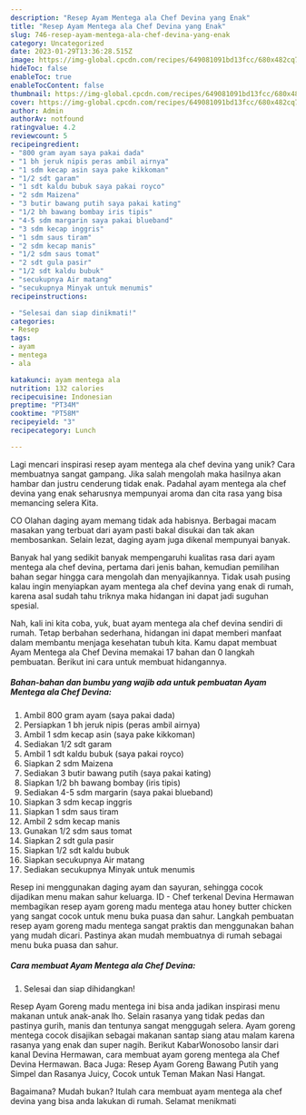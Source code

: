 ```yaml
---
description: "Resep Ayam Mentega ala Chef Devina yang Enak"
title: "Resep Ayam Mentega ala Chef Devina yang Enak"
slug: 746-resep-ayam-mentega-ala-chef-devina-yang-enak
category: Uncategorized
date: 2023-01-29T13:36:28.515Z
image: https://img-global.cpcdn.com/recipes/649081091bd13fcc/680x482cq70/ayam-mentega-ala-chef-devina-foto-resep-utama.jpg
hideToc: false
enableToc: true
enableTocContent: false
thumbnail: https://img-global.cpcdn.com/recipes/649081091bd13fcc/680x482cq70/ayam-mentega-ala-chef-devina-foto-resep-utama.jpg
cover: https://img-global.cpcdn.com/recipes/649081091bd13fcc/680x482cq70/ayam-mentega-ala-chef-devina-foto-resep-utama.jpg
author: Admin
authorAv: notfound
ratingvalue: 4.2
reviewcount: 5
recipeingredient:
- "800 gram ayam saya pakai dada"
- "1 bh jeruk nipis peras ambil airnya"
- "1 sdm kecap asin saya pake kikkoman"
- "1/2 sdt garam"
- "1 sdt kaldu bubuk saya pakai royco"
- "2 sdm Maizena"
- "3 butir bawang putih saya pakai kating"
- "1/2 bh bawang bombay iris tipis"
- "4-5 sdm margarin saya pakai blueband"
- "3 sdm kecap inggris"
- "1 sdm saus tiram"
- "2 sdm kecap manis"
- "1/2 sdm saus tomat"
- "2 sdt gula pasir"
- "1/2 sdt kaldu bubuk"
- "secukupnya Air matang"
- "secukupnya Minyak untuk menumis"
recipeinstructions:

- "Selesai dan siap dinikmati!"
categories:
- Resep
tags:
- ayam
- mentega
- ala

katakunci: ayam mentega ala 
nutrition: 132 calories
recipecuisine: Indonesian
preptime: "PT34M"
cooktime: "PT58M"
recipeyield: "3"
recipecategory: Lunch

---
```





Lagi mencari inspirasi resep ayam mentega ala chef devina yang unik? Cara membuatnya sangat gampang. Jika salah mengolah maka hasilnya akan hambar dan justru cenderung tidak enak. Padahal ayam mentega ala chef devina yang enak seharusnya mempunyai aroma dan cita rasa yang bisa memancing selera Kita.





CO Olahan daging ayam memang tidak ada habisnya. Berbagai macam masakan yang terbuat dari ayam pasti bakal disukai dan tak akan membosankan. Selain lezat, daging ayam juga dikenal mempunyai banyak.

Banyak hal yang sedikit banyak mempengaruhi kualitas rasa dari ayam mentega ala chef devina, pertama dari jenis bahan, kemudian pemilihan bahan segar hingga cara mengolah dan menyajikannya. Tidak usah pusing kalau ingin menyiapkan ayam mentega ala chef devina yang enak di rumah, karena asal sudah tahu triknya maka hidangan ini dapat jadi suguhan spesial.






Nah, kali ini kita coba, yuk, buat ayam mentega ala chef devina sendiri di rumah. Tetap berbahan sederhana, hidangan ini dapat memberi manfaat dalam membantu menjaga kesehatan tubuh kita. Kamu dapat membuat Ayam Mentega ala Chef Devina memakai 17 bahan dan 0 langkah pembuatan. Berikut ini cara untuk membuat hidangannya.

<!--inarticleads1-->

##### Bahan-bahan dan bumbu yang wajib ada untuk pembuatan Ayam Mentega ala Chef Devina:

1. Ambil 800 gram ayam (saya pakai dada)
1. Persiapkan 1 bh jeruk nipis (peras ambil airnya)
1. Ambil 1 sdm kecap asin (saya pake kikkoman)
1. Sediakan 1/2 sdt garam
1. Ambil 1 sdt kaldu bubuk (saya pakai royco)
1. Siapkan 2 sdm Maizena
1. Sediakan 3 butir bawang putih (saya pakai kating)
1. Siapkan 1/2 bh bawang bombay (iris tipis)
1. Sediakan 4-5 sdm margarin (saya pakai blueband)
1. Siapkan 3 sdm kecap inggris
1. Siapkan 1 sdm saus tiram
1. Ambil 2 sdm kecap manis
1. Gunakan 1/2 sdm saus tomat
1. Siapkan 2 sdt gula pasir
1. Siapkan 1/2 sdt kaldu bubuk
1. Siapkan secukupnya Air matang
1. Sediakan secukupnya Minyak untuk menumis


Resep ini menggunakan daging ayam dan sayuran, sehingga cocok dijadikan menu makan sahur keluarga. ID - Chef terkenal Devina Hermawan membagikan resep ayam goreng madu mentega atau honey butter chicken yang sangat cocok untuk menu buka puasa dan sahur. Langkah pembuatan resep ayam goreng madu mentega sangat praktis dan menggunakan bahan yang mudah dicari. Pastinya akan mudah membuatnya di rumah sebagai menu buka puasa dan sahur. 

<!--inarticleads2-->

##### Cara membuat Ayam Mentega ala Chef Devina:


1. Selesai dan siap dihidangkan!

Resep Ayam Goreng madu mentega ini bisa anda jadikan inspirasi menu makanan untuk anak-anak lho. Selain rasanya yang tidak pedas dan pastinya gurih, manis dan tentunya sangat menggugah selera. Ayam goreng mentega cocok disajikan sebagai makanan santap siang atau malam karena rasanya yang enak dan super nagih. Berikut KabarWonosobo lansir dari kanal Devina Hermawan, cara membuat ayam goreng mentega ala Chef Devina Hermawan. Baca Juga: Resep Ayam Goreng Bawang Putih yang Simpel dan Rasanya Juicy, Cocok untuk Teman Makan Nasi Hangat. 

Bagaimana? Mudah bukan? Itulah cara membuat ayam mentega ala chef devina yang bisa anda lakukan di rumah. Selamat menikmati
